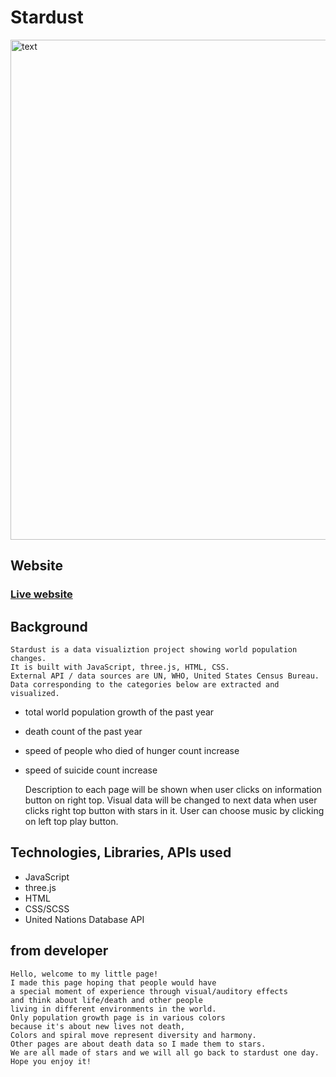 # Stardust

<img src="https://kslportfolio.s3.us-west-1.amazonaws.com/StardustSmall.gif" alt="text" width="800"/>


## Website
### [Live website](https://totorasora.github.io/JavascriptProject-Stardust/)


## Background

    Stardust is a data visualiztion project showing world population changes.
    It is built with JavaScript, three.js, HTML, CSS.
    External API / data sources are UN, WHO, United States Census Bureau.
    Data corresponding to the categories below are extracted and visualized.

- total world population growth of the past year
- death count of the past year
- speed of people who died of hunger count increase
- speed of suicide count increase

    Description to each page will be shown when user clicks on information button on right top.
    Visual data will be changed to next data when user clicks right top button with stars in it.
    User can choose music by clicking on left top play button.


## Technologies, Libraries, APIs used
- JavaScript
- three.js
- HTML
- CSS/SCSS
- United Nations Database API


## from developer
    Hello, welcome to my little page!
    I made this page hoping that people would have
    a special moment of experience through visual/auditory effects
    and think about life/death and other people
    living in different environments in the world.
    Only population growth page is in various colors
    because it's about new lives not death,
    Colors and spiral move represent diversity and harmony.
    Other pages are about death data so I made them to stars.
    We are all made of stars and we will all go back to stardust one day.
    Hope you enjoy it!



